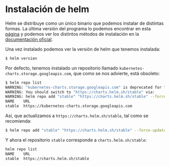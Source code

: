 # Instalación de helm

Helm se distribuye como un único binario que podemos instalar de distintas formas. La última versión del programa lo podemos encontrar en esta [página](https://github.com/helm/helm/releases/) y podemos ver los distintos métodos de instalación en la [documentación oficial](https://helm.sh/docs/intro/install/).

Una vez instalado podemos ver la versión de helm que tenemos instalada:

```bash
$ helm version
```

Por defecto, tenemos instalado un repositorio llamado `kubernetes-charts.storage.googleapis.com`, que como se nos advierte, está obsoleto:

```bash
$ helm repo list
WARNING: "kubernetes-charts.storage.googleapis.com" is deprecated for "stable" and will be deleted Nov. 13, 2020.
WARNING: You should switch to "https://charts.helm.sh/stable" via:
WARNING: helm repo add "stable" "https://charts.helm.sh/stable" --force-update
NAME  	URL                                             
stable	https://kubernetes-charts.storage.googleapis.com
```

Así, que actualizamos a `https://charts.helm.sh/stable`, tal como se recomienda:

```bash
$ helm repo add "stable" "https://charts.helm.sh/stable" --force-update
```

Y ahora el repositorio `stable` corresponde a `charts.helm.sh/stable`:

```bash
helm repo list
NAME  	URL                          
stable	https://charts.helm.sh/stable
```
